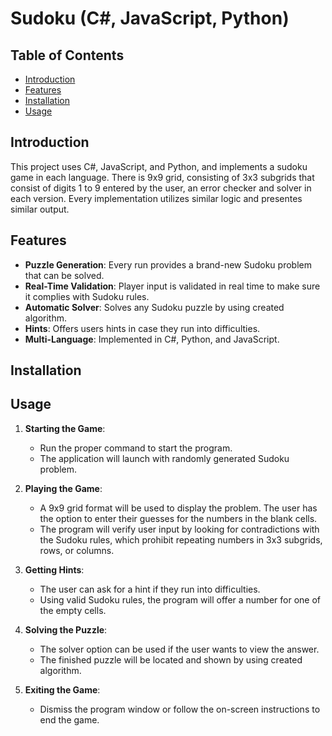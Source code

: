 # Sudoku (C#, JavaScript, Python)

## Table of Contents
- [Introduction](#introduction)
- [Features](#features)
- [Installation](#installation)
- [Usage](#usage)

## Introduction
This project uses C#, JavaScript, and Python, and implements a sudoku game in each language. There is 9x9 grid, consisting of 3x3 subgrids that consist of digits 1 to 9 entered by the user,  an error checker and solver in each version. Every implementation utilizes similar logic and presentes similar output.

## Features
- **Puzzle Generation**: Every run provides a brand-new Sudoku problem that can be solved.
- **Real-Time Validation**: Player input is validated in real time to make sure it complies with Sudoku rules.
- **Automatic Solver**: Solves any Sudoku puzzle by using created algorithm.
- **Hints**: Offers users hints in case they run into difficulties.
- **Multi-Language**: Implemented in C#, Python, and JavaScript.

## Installation

## Usage
1. **Starting the Game**:
     - Run the proper command to start the program.
     - The application will launch with randomly generated Sudoku problem.

2. **Playing the Game**:
    - A 9x9 grid format will be used to display the problem. The user has the option to enter their guesses for the numbers in the blank cells. 
    - The program will verify user input by looking for contradictions with the Sudoku rules, which prohibit repeating numbers in 3x3 subgrids, rows, or columns.

3. **Getting Hints**:
     - The user can ask for a hint if they run into difficulties.
     - Using valid Sudoku rules, the program will offer a number for one of the empty cells.

4. **Solving the Puzzle**:
     - The solver option can be used if the user wants to view the answer.
     - The finished puzzle will be located and shown by using created algorithm.

5. **Exiting the Game**:
     - Dismiss the program window or follow the on-screen instructions to end the game.

